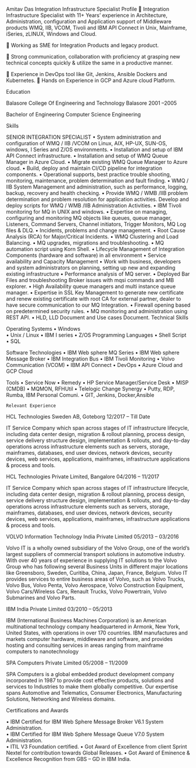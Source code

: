 Amitav Das
Integration Infrastructure Specialist 
 Profile
	Integration Infrastructure Specialist with 11+ Years’ experience in Architecture, Administration, configuration and Application support of Middleware products WMQ, IIB, VCOM, Tivoli and IBM API Connect in Unix, Mainframe, iSeries, zLINUX, Windows and Cloud.

	Working as SME for Integration Products and legacy product.

	Strong communication, collaboration with proficiency at grasping new technical concepts quickly & utilize the same in a productive manner.

	Experience in DevOps tool like Git, Jenkins, Ansible Dockers and Kubernetes. 
	Hands on Experience in GCP and Azure cloud Platform. 

  Education

Balasore College Of Engineering and Technology Balasore                                                                  2001 –2005

Bachelor of Engineering Computer Science Engineering

 Skills

SENIOR INTEGRATION SPECIALIST
•	System administration and configuration of WMQ / IIB /VCOM on Linux, AIX, HP-UX, SUN-OS, windows, I Series and Z/OS environments.
•	Installation and setup of IBM API Connect infrastructure.
•	Installation and setup of WMQ Queue Manager in Azure Cloud.
•	Migrate existing WMQ Queue Manager to Azure cloud.
•	Build, deploy and maintain CI/CD pipeline for integration components.
•	Operational supports, best practice trouble shooting, monitoring, maintenance, problem determination and fault finding.
•	WMQ / IIB System Management and administration, such as performance, logging, backup, recovery and health checking.
•	Provide WMQ / WMB /IIB problem determination and problem resolution for application activities. Develop and deploy scripts for WMQ / WMB /IIB Administration Activities.
•	IBM Tivoli monitoring for MQ in UNIX and windows. 
•	Expertise on managing, configuring and monitoring MQ objects like queues, queue manager, Listeners, Command Servers, Channel initiators, Trigger Monitors, MQ Log files & DLQ.
•	Incidents, problems and change management.
•	Root Cause Analysis (RCA) for Major/Critical Incidents. 
•	WMQ Clustering and Load Balancing.
•	MQ upgrades, migrations and troubleshooting.
•	MQ automation script using Korn Shell.
•	Lifecycle Management of Integration Components (hardware and software) in all environment
•	Service availability and Capacity Management
•	Work with business, developers and system administrators on planning, setting up new and expanding existing infrastructure
•	Performance analysis of MQ server. 
•	Deployed Bar Files and troubleshooting Broker issues with mqsi commands and MB explorer.
•	High Availability queue managers and multi instance queue manager. 
•	Expertise in SSL Key Management to generate new certificate and renew existing certificate with root CA for external partner, dealer to have secure communication to our MQ Integration.
•	Firewall opening based on predetermined security rules.
•	MQ monitoring and administration using REST API.
•	HLD, LLD Document and Use cases Document.
   Technical Skills

 
Operating Systems 
•	Windows  
•	Unix / Linux
•	IBM I series
•	Z/OS
Programming Languages 
•	Shell Script
•	SQL 

 
Software Technologies 
•	IBM Web sphere MQ Series 
•	IBM Web sphere Message Broker
•	IBM Integration Bus
•	IBM Tivoli Monitoring
•	Volvo Communication (VCOM)
•	IBM API Connect
•	DevOps
•	Azure Cloud and GCP Cloud

Tools
•	Service Now
•	Remedy
•	HP Service Manager/Service Desk
•	MISP (CMDB)
•	MQMON, RFHUtil
•	Telelogic Change Synergy
•	Putty, RDP, Rumba, IBM Personal Comuni.
•	GIT, Jenkins, Docker,Ansible
 

 	Relevant Experience

HCL Technologies Sweden AB, Goteborg					12/2017 – Till Date
 
        
 IT Service Company which span across stages of IT infrastructure lifecycle, including data center design, migration & rollout planning, process design, service delivery structure design, implementation & rollouts, and day-to-day operations across infrastructure elements such as servers, storage, mainframes, databases, end user devices, network devices, security devices, web services, applications, mainframes, infrastructure applications & process and tools. 




HCL Technologies Private Limited, Bangalore					04/2016 – 11/2017
 
        
IT Service Company which span across stages of IT infrastructure lifecycle, including data center design, migration & rollout planning, process design, service delivery structure design, implementation & rollouts, and day-to-day operations across infrastructure elements such as servers, storage, mainframes, databases, end user devices, network devices, security devices, web services, applications, mainframes, infrastructure applications & process and tools.






VOLVO Information Technology India Private Limited				05/2013 – 03/2016
 
        
Volvo IT is a wholly owned subsidiary of the Volvo Group, one of the world’s largest suppliers of commercial transport solutions in automotive industry. With over 40 years of experience in supplying IT solutions to the Volvo Group who has following several Business Units in different major locations like Greensboro, Sweden, Curitiba, China, Japan, France, Belgium. Volvo IT provides services to entire business areas of Volvo, such as Volvo Trucks, Volvo Bus, Volvo Penta, Volvo Aerospace, Volvo Construction Equipment, Volvo Cars/Wireless Cars, Renault Trucks, Volvo Powertrain, Volvo Submarines and Volvo Parts.

IBM India Private Limited							03/2010 – 05/2013
 
        
IBM (International Business Machines Corporation) is an American multinational technology company headquartered in Armonk, New York, United States, with operations in over 170 countries. IBM manufactures and markets computer hardware, middleware and software, and provides hosting and consulting services in areas ranging from mainframe computers to nanotechnology

SPA Computers Private Limited							05/2008 – 11/2009
 
        
SPA Computers is a global embedded product development company incorporated in 1987 to provide cost effective products, solutions and services to Industries to make them globally competitive. Our expertise spans Automotive and Telematics, Consumer Electronics, Manufacturing Solutions, Networking and Wireless domains.

  Certifications and Awards

•	IBM Certified for IBM Web Sphere Message Broker V6.1 System Administration.      
•	IBM Certified for IBM Web Sphere Message Queue V7.0 System Administration.       
•	ITIL V3 Foundation certified.
•	Got Award of Excellence from client Sprint Nextel for contribution towards Global Releases.
•	Got Award of Eminence & Excellence Recognition from GBS – GD in IBM India.
